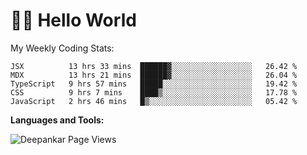 # 👋🏽 Hello World 

<!--![Deepankar's github stats](https://github-readme-stats.vercel.app/api?username=Deep-Codes&count_private=true&show_icons=true&theme=radical)-->
My Weekly Coding Stats:

<!--START_SECTION:waka-->
```text
JSX          13 hrs 33 mins  ██████▓░░░░░░░░░░░░░░░░░░   26.42 % 
MDX          13 hrs 21 mins  ██████▓░░░░░░░░░░░░░░░░░░   26.04 % 
TypeScript   9 hrs 57 mins   █████░░░░░░░░░░░░░░░░░░░░   19.42 % 
CSS          9 hrs 7 mins    ████▒░░░░░░░░░░░░░░░░░░░░   17.78 % 
JavaScript   2 hrs 46 mins   █▒░░░░░░░░░░░░░░░░░░░░░░░   05.42 % 
```
<!--END_SECTION:waka-->

**Languages and Tools:**



<p align="left"> <img src="https://komarev.com/ghpvc/?username=Deep-Codes&label=Views&color=blue&style=plastic" alt="Deepankar Page Views" /> </p>
